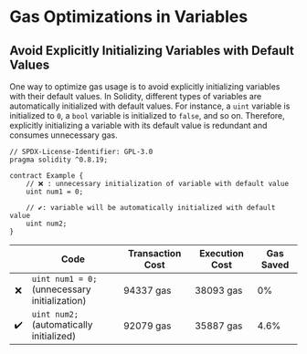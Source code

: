 # Gas Optimizations in Variables

## Avoid Explicitly Initializing Variables with Default Values

One way to optimize gas usage is to avoid explicitly initializing variables with their default values. In Solidity, different types of variables are automatically initialized with default values. For instance, a `uint` variable is initialized to `0`, a `bool` variable is initialized to `false`, and so on. Therefore, explicitly initializing a variable with its default value is redundant and consumes unnecessary gas.


```
// SPDX-License-Identifier: GPL-3.0
pragma solidity ^0.8.19;

contract Example {
    // ❌ : unnecessary initialization of variable with default value
    uint num1 = 0;
    
    // ✔️: variable will be automatically initialized with default value
    uint num2;
}
```

|  | Code                                           | Transaction Cost | Execution Cost | Gas Saved |
| :-: | ---------------------------------------------- | ---------------- | -------------- | ----------|
| ❌ | `uint num1 = 0;`<br>(unnecessary initialization)| 94337 gas        | 38093 gas      | 0% |
| ✔️ | `uint num2;`<br>(automatically initialized)     | 92079 gas        | 35887 gas      | 4.6% |
